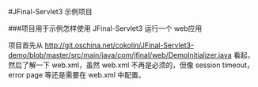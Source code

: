 #JFinal-Servlet3 示例项目

###项目用于示例怎样使用 JFinal-Servlet3 运行一个 web应用

项目首先从 http://git.oschina.net/cokolin/JFinal-Servlet3-demo/blob/master/src/main/java/com/jfinal/web/DemoInitializer.java 看起，然后了解一下 web.xml，虽然 web.xml 不再是必须的，但像 session timeout，error page 等还是需要在 web.xml 中配置。